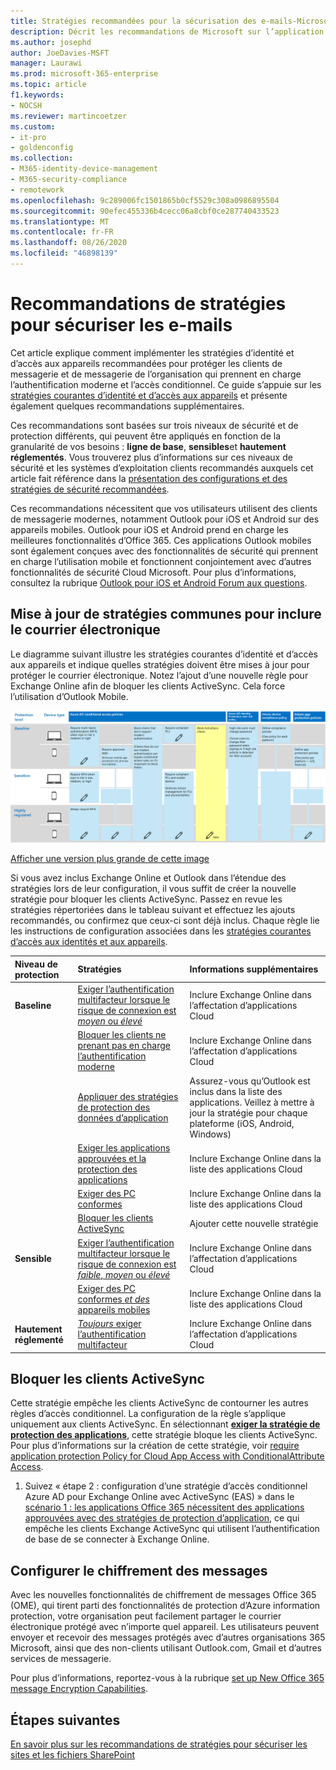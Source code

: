 ```yaml
---
title: Stratégies recommandées pour la sécurisation des e-mails-Microsoft 365 pour les entreprises | Microsoft docs
description: Décrit les recommandations de Microsoft sur l’application de stratégies et de configurations liées aux e-mails.
ms.author: josephd
author: JoeDavies-MSFT
manager: Laurawi
ms.prod: microsoft-365-enterprise
ms.topic: article
f1.keywords:
- NOCSH
ms.reviewer: martincoetzer
ms.custom:
- it-pro
- goldenconfig
ms.collection:
- M365-identity-device-management
- M365-security-compliance
- remotework
ms.openlocfilehash: 9c289006fc1501865b0cf5529c308a0986895504
ms.sourcegitcommit: 90efec455336b4cecc06a8cbf0ce287740433523
ms.translationtype: MT
ms.contentlocale: fr-FR
ms.lasthandoff: 08/26/2020
ms.locfileid: "46898139"
---
```

# <a name="policy-recommendations-for-securing-email"></a>Recommandations de stratégies pour sécuriser les e-mails

Cet article explique comment implémenter les stratégies d’identité et d’accès aux appareils recommandées pour protéger les clients de messagerie et de messagerie de l’organisation qui prennent en charge l’authentification moderne et l’accès conditionnel. Ce guide s’appuie sur les [stratégies courantes d’identité et d’accès aux appareils](identity-access-policies.md) et présente également quelques recommandations supplémentaires.

Ces recommandations sont basées sur trois niveaux de sécurité et de protection différents, qui peuvent être appliqués en fonction de la granularité de vos besoins : **ligne de base**, **sensibles**et **hautement réglementés**. Vous trouverez plus d’informations sur ces niveaux de sécurité et les systèmes d’exploitation clients recommandés auxquels cet article fait référence dans la [présentation des configurations et des stratégies de sécurité recommandées](microsoft-365-policies-configurations.md).

Ces recommandations nécessitent que vos utilisateurs utilisent des clients de messagerie modernes, notamment Outlook pour iOS et Android sur des appareils mobiles. Outlook pour iOS et Android prend en charge les meilleures fonctionnalités d’Office 365. Ces applications Outlook mobiles sont également conçues avec des fonctionnalités de sécurité qui prennent en charge l’utilisation mobile et fonctionnent conjointement avec d’autres fonctionnalités de sécurité Cloud Microsoft. Pour plus d’informations, consultez la rubrique [Outlook pour iOS et Android Forum aux questions](https://docs.microsoft.com/exchange/clients-and-mobile-in-exchange-online/outlook-for-ios-and-android/outlook-for-ios-and-android-faq).

## <a name="updating-common-policies-to-include-email"></a>Mise à jour de stratégies communes pour inclure le courrier électronique

Le diagramme suivant illustre les stratégies courantes d’identité et d’accès aux appareils et indique quelles stratégies doivent être mises à jour pour protéger le courrier électronique. Notez l’ajout d’une nouvelle règle pour Exchange Online afin de bloquer les clients ActiveSync. Cela force l’utilisation d’Outlook Mobile.

![Résumé des mises à jour de stratégie pour la protection de la messagerie](../media/identity-access-ruleset-mail.png)

[Afficher une version plus grande de cette image](https://raw.githubusercontent.com/MicrosoftDocs/microsoft-365-docs/public/microsoft-365/media/identity-access-ruleset-mail.png)

Si vous avez inclus Exchange Online et Outlook dans l’étendue des stratégies lors de leur configuration, il vous suffit de créer la nouvelle stratégie pour bloquer les clients ActiveSync. Passez en revue les stratégies répertoriées dans le tableau suivant et effectuez les ajouts recommandés, ou confirmez que ceux-ci sont déjà inclus. Chaque règle lie les instructions de configuration associées dans les [stratégies courantes d’accès aux identités et aux appareils](identity-access-policies.md).

|Niveau de protection|Stratégies|Informations supplémentaires|
|:---------------|:-------|:----------------|
|**Baseline**|[Exiger l’authentification multifacteur lorsque le risque de connexion est *moyen* ou *élevé*](identity-access-policies.md#require-mfa-based-on-sign-in-risk)|Inclure Exchange Online dans l’affectation d’applications Cloud|
|        |[Bloquer les clients ne prenant pas en charge l’authentification moderne](identity-access-policies.md#block-clients-that-dont-support-modern-authentication)|Inclure Exchange Online dans l’affectation d’applications Cloud|
|        |[Appliquer des stratégies de protection des données d’application](identity-access-policies.md#apply-app-data-protection-policies)|Assurez-vous qu’Outlook est inclus dans la liste des applications. Veillez à mettre à jour la stratégie pour chaque plateforme (iOS, Android, Windows)|
|        |[Exiger les applications approuvées et la protection des applications](identity-access-policies.md#require-approved-apps-and-app-protection)|Inclure Exchange Online dans la liste des applications Cloud|
|        |[Exiger des PC conformes](identity-access-policies.md#require-compliant-pcs-but-not-compliant-phones-and-tablets)|Inclure Exchange Online dans la liste des applications Cloud|
|        |[Bloquer les clients ActiveSync](#block-activesync-clients)|Ajouter cette nouvelle stratégie| 
|**Sensible**|[Exiger l’authentification multifacteur lorsque le risque de connexion est *faible*, *moyen* ou *élevé*](identity-access-policies.md#require-mfa-based-on-sign-in-risk)| Inclure Exchange Online dans l’affectation d’applications Cloud|
|         |[Exiger des PC conformes *et des* appareils mobiles](identity-access-policies.md#require-compliant-pcs-and-mobile-devices)|Inclure Exchange Online dans la liste des applications Cloud|
|**Hautement réglementé**|[*Toujours* exiger l’authentification multifacteur](identity-access-policies.md#require-mfa-based-on-sign-in-risk)|Inclure Exchange Online dans l’affectation d’applications Cloud|

## <a name="block-activesync-clients"></a>Bloquer les clients ActiveSync

Cette stratégie empêche les clients ActiveSync de contourner les autres règles d’accès conditionnel. La configuration de la règle s’applique uniquement aux clients ActiveSync. En sélectionnant **[exiger la stratégie de protection des applications](https://docs.microsoft.com/azure/active-directory/conditional-access/concept-conditional-access-grant#require-app-protection-policy)**, cette stratégie bloque les clients ActiveSync. Pour plus d’informations sur la création de cette stratégie, voir [require application protection Policy for Cloud App Access with ConditionalAttribute Access](https://docs.microsoft.com/azure/active-directory/conditional-access/app-protection-based-conditional-access).

1. Suivez « étape 2 : configuration d’une stratégie d’accès conditionnel Azure AD pour Exchange Online avec ActiveSync (EAS) » dans le [scénario 1 : les applications Office 365 nécessitent des applications approuvées avec des stratégies de protection d’application](https://docs.microsoft.com/azure/active-directory/conditional-access/app-protection-based-conditional-access#scenario-1-office-365-apps-require-approved-apps-with-app-protection-policies), ce qui empêche les clients Exchange ActiveSync qui utilisent l’authentification de base de se connecter à Exchange Online.

## <a name="set-up-message-encryption"></a>Configurer le chiffrement des messages

Avec les nouvelles fonctionnalités de chiffrement de messages Office 365 (OME), qui tirent parti des fonctionnalités de protection d’Azure information protection, votre organisation peut facilement partager le courrier électronique protégé avec n’importe quel appareil. Les utilisateurs peuvent envoyer et recevoir des messages protégés avec d’autres organisations 365 Microsoft, ainsi que des non-clients utilisant Outlook.com, Gmail et d’autres services de messagerie.

Pour plus d’informations, reportez-vous à la rubrique [set up New Office 365 message Encryption Capabilities](https://docs.microsoft.com/microsoft-365/compliance/set-up-new-message-encryption-capabilities).

## <a name="next-steps"></a>Étapes suivantes

[En savoir plus sur les recommandations de stratégies pour sécuriser les sites et les fichiers SharePoint](sharepoint-file-access-policies.md)
